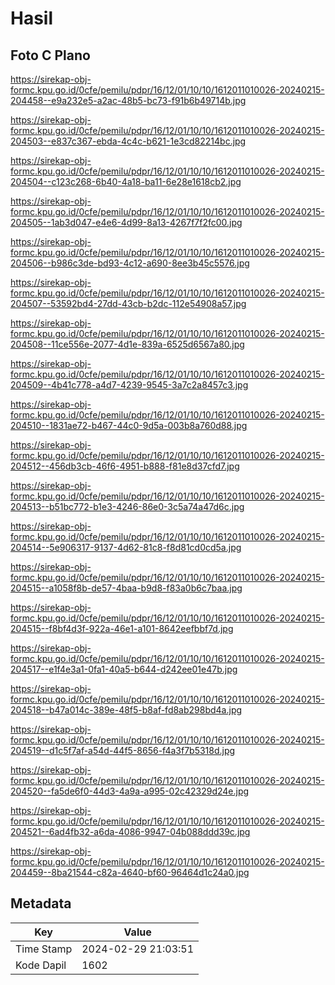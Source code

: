 # Hasil

## Foto C Plano

https://sirekap-obj-formc.kpu.go.id/0cfe/pemilu/pdpr/16/12/01/10/10/1612011010026-20240215-204458--e9a232e5-a2ac-48b5-bc73-f91b6b49714b.jpg

https://sirekap-obj-formc.kpu.go.id/0cfe/pemilu/pdpr/16/12/01/10/10/1612011010026-20240215-204503--e837c367-ebda-4c4c-b621-1e3cd82214bc.jpg

https://sirekap-obj-formc.kpu.go.id/0cfe/pemilu/pdpr/16/12/01/10/10/1612011010026-20240215-204504--c123c268-6b40-4a18-ba11-6e28e1618cb2.jpg

https://sirekap-obj-formc.kpu.go.id/0cfe/pemilu/pdpr/16/12/01/10/10/1612011010026-20240215-204505--1ab3d047-e4e6-4d99-8a13-4267f7f2fc00.jpg

https://sirekap-obj-formc.kpu.go.id/0cfe/pemilu/pdpr/16/12/01/10/10/1612011010026-20240215-204506--b986c3de-bd93-4c12-a690-8ee3b45c5576.jpg

https://sirekap-obj-formc.kpu.go.id/0cfe/pemilu/pdpr/16/12/01/10/10/1612011010026-20240215-204507--53592bd4-27dd-43cb-b2dc-112e54908a57.jpg

https://sirekap-obj-formc.kpu.go.id/0cfe/pemilu/pdpr/16/12/01/10/10/1612011010026-20240215-204508--11ce556e-2077-4d1e-839a-6525d6567a80.jpg

https://sirekap-obj-formc.kpu.go.id/0cfe/pemilu/pdpr/16/12/01/10/10/1612011010026-20240215-204509--4b41c778-a4d7-4239-9545-3a7c2a8457c3.jpg

https://sirekap-obj-formc.kpu.go.id/0cfe/pemilu/pdpr/16/12/01/10/10/1612011010026-20240215-204510--1831ae72-b467-44c0-9d5a-003b8a760d88.jpg

https://sirekap-obj-formc.kpu.go.id/0cfe/pemilu/pdpr/16/12/01/10/10/1612011010026-20240215-204512--456db3cb-46f6-4951-b888-f81e8d37cfd7.jpg

https://sirekap-obj-formc.kpu.go.id/0cfe/pemilu/pdpr/16/12/01/10/10/1612011010026-20240215-204513--b51bc772-b1e3-4246-86e0-3c5a74a47d6c.jpg

https://sirekap-obj-formc.kpu.go.id/0cfe/pemilu/pdpr/16/12/01/10/10/1612011010026-20240215-204514--5e906317-9137-4d62-81c8-f8d81cd0cd5a.jpg

https://sirekap-obj-formc.kpu.go.id/0cfe/pemilu/pdpr/16/12/01/10/10/1612011010026-20240215-204515--a1058f8b-de57-4baa-b9d8-f83a0b6c7baa.jpg

https://sirekap-obj-formc.kpu.go.id/0cfe/pemilu/pdpr/16/12/01/10/10/1612011010026-20240215-204515--f8bf4d3f-922a-46e1-a101-8642eefbbf7d.jpg

https://sirekap-obj-formc.kpu.go.id/0cfe/pemilu/pdpr/16/12/01/10/10/1612011010026-20240215-204517--e1f4e3a1-0fa1-40a5-b644-d242ee01e47b.jpg

https://sirekap-obj-formc.kpu.go.id/0cfe/pemilu/pdpr/16/12/01/10/10/1612011010026-20240215-204518--b47a014c-389e-48f5-b8af-fd8ab298bd4a.jpg

https://sirekap-obj-formc.kpu.go.id/0cfe/pemilu/pdpr/16/12/01/10/10/1612011010026-20240215-204519--d1c5f7af-a54d-44f5-8656-f4a3f7b5318d.jpg

https://sirekap-obj-formc.kpu.go.id/0cfe/pemilu/pdpr/16/12/01/10/10/1612011010026-20240215-204520--fa5de6f0-44d3-4a9a-a995-02c42329d24e.jpg

https://sirekap-obj-formc.kpu.go.id/0cfe/pemilu/pdpr/16/12/01/10/10/1612011010026-20240215-204521--6ad4fb32-a6da-4086-9947-04b088ddd39c.jpg

https://sirekap-obj-formc.kpu.go.id/0cfe/pemilu/pdpr/16/12/01/10/10/1612011010026-20240215-204459--8ba21544-c82a-4640-bf60-96464d1c24a0.jpg


## Metadata

| Key        | Value               |
| ---------- | ------------------- |
| Time Stamp | 2024-02-29 21:03:51 |
| Kode Dapil | 1602                |




